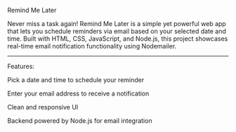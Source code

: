 Remind Me Later

Never miss a task again!
Remind Me Later is a simple yet powerful web app that lets you schedule reminders via email based on your selected date and time. Built with HTML, CSS, JavaScript, and Node.js, this project showcases real-time email notification functionality using Nodemailer.


---

Features:

Pick a date and time to schedule your reminder

Enter your email address to receive a notification

Clean and responsive UI 

Backend powered by Node.js for email integration
